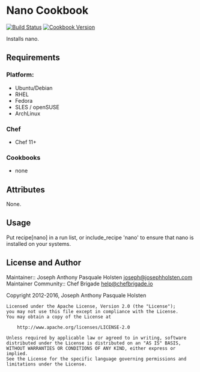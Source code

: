 # Nano Cookbook

[![Build Status](https://travis-ci.org/chef-brigade/activemq.svg?branch=master)](https://travis-ci.org/chef-brigade/nano-cookbook) [![Cookbook Version](https://img.shields.io/cookbook/v/nano-cookbook.svg)](https://supermarket.chef.io/cookbooks/nano)

Installs nano.

## Requirements

### Platform:

- Ubuntu/Debian
- RHEL
- Fedora
- SLES / openSUSE
- ArchLinux

### Chef

- Chef 11+

### Cookbooks

- none

## Attributes

None.

## Usage

Put recipe[nano] in a run list, or include_recipe 'nano' to ensure that nano is installed on your systems.

## License and Author

Maintainer:: Joseph Anthony Pasquale Holsten [joseph@josephholsten.com](mailto:joseph@josephholsten.com) Maintainer Community:: Chef Brigade [help@chefbrigade.io](mailto:help@chefbrigade.io)

Copyright 2012-2016, Joseph Anthony Pasquale Holsten

```
Licensed under the Apache License, Version 2.0 (the "License");
you may not use this file except in compliance with the License.
You may obtain a copy of the License at

    http://www.apache.org/licenses/LICENSE-2.0

Unless required by applicable law or agreed to in writing, software
distributed under the License is distributed on an "AS IS" BASIS,
WITHOUT WARRANTIES OR CONDITIONS OF ANY KIND, either express or implied.
See the License for the specific language governing permissions and
limitations under the License.
```
